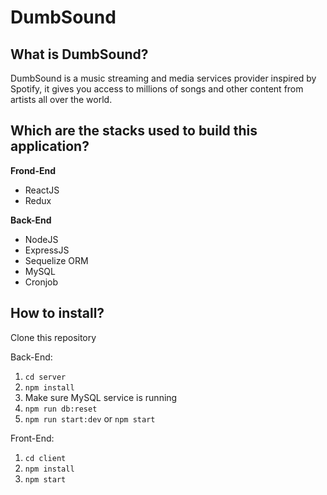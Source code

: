 # DumbSound

## What is DumbSound?

DumbSound is a music streaming and media services provider inspired by Spotify, it gives you access to millions of songs and other content from artists all over the world.

## Which are the stacks used to build this application?

**Frond-End**

- ReactJS
- Redux

**Back-End**

- NodeJS
- ExpressJS
- Sequelize ORM
- MySQL
- Cronjob

## How to install?

Clone this repository

Back-End:

1. `cd server`
2. `npm install`
3. Make sure MySQL service is running
4. `npm run db:reset`
5. `npm run start:dev` or `npm start`

Front-End:

1. `cd client`
2. `npm install`
3. `npm start`
